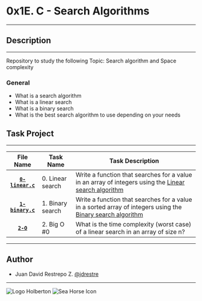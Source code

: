 # 0x1E. C - Search Algorithms

---

## Description

---
Repository to study the following Topic: Search algorithm and Space complexity

### General

- What is a search algorithm
- What is a linear search
- What is a binary search
- What is the best search algorithm to use depending on your needs

## Task Project

---
File Name|Task Name|Task Description
:---:|---|---
[**`0-linear.c`**](https://github.com/jdrestre/holbertonschool-low_level_programming/blob/master/0x1E-search_algorithms/0-linear.c)|0. Linear search|Write a function that searches for a value in an array of integers using the [Linear search algorithm](https://en.wikipedia.org/wiki/Linear_search)
[**`1-binary.c`**](https://github.com/jdrestre/holbertonschool-low_level_programming/blob/master/0x1E-search_algorithms/1-binary.c)|1. Binary search|Write a function that searches for a value in a sorted array of integers using the [Binary search algorithm](https://en.wikipedia.org/wiki/Binary_search_algorithm)
[**`2-O`**](https://github.com/jdrestre/holbertonschool-low_level_programming/blob/master/0x1E-search_algorithms/2-O)|2. Big O #0|What is the time complexity (worst case) of a linear search in an array of size n?

---

## Author

- Juan David Restrepo Z. [@jdrestre](https://twitter.com/jdrestre)

---
![Logo Holberton](https://www.holbertonschool.com/holberton-logo.png) ![Sea Horse Icon](https://intranet.hbtn.io/assets/holberton-logo-coral-27055cb2f875eb10bf3b3942e52a24581bc0667695bdc856d4f08b469b678000.png)
